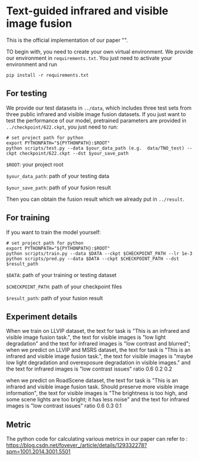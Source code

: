 # Text-guided infrared and visible image fusion

This is the official implementation of our paper "".

TO begin with, you need to create your own virtual environment. We provide our environment in `requirements.txt`. You just need to activate your environment and run
```shell
pip install -r requirements.txt
```

## For testing
We provide our test datasets in `../data`, which includes three test sets from three public infrared and visible image fusion datasets. If you just want to test the performance of our model,  pretrained parameters are provided in `../checkpoint/622.ckpt`, you just need to run:

```shell
# set project path for python
export PYTHONPATH="${PYTHONPATH}:$ROOT"
python scripts/test.py --data $your_data_path (e.g.  data/TNO_test) --ckpt checkpoint/622.ckpt --dst $your_save_path
```
`$ROOT`: your project root

`$your_data_path`: path of your testing data 

`$your_save_path`: path of your fusion result 

Then you can obtain the fusion result which we already put in `../result`. 

## For training
If you want to train the model yourself:

```shell
# set project path for python
export PYTHONPATH="${PYTHONPATH}:$ROOT"
python scripts/train.py --data $DATA --ckpt $CHECKPOINT_PATH --lr 1e-3
python scripts/pred.py --data $DATA --ckpt $CHECKPOINT_PATH --dst $result_path
```

`$DATA`: path of your training or testing dataset

`$CHECKPOINT_PATH`: path of your checkpoint files

`$result_path`: path of your fusion result

## Experiment details
When we train on LLVIP dataset, the text for task is "This is an infrared and visible image fusion task.", the text for visible images is "low light degradation" and the text for infrared images is "low contrast and blurred"; when we predict on LLVIP and MSRS dataset, the text for task is "This is an infrared and visible image fusion task.", the text for visible images is "maybe low light degradation and overexposure degradation in visible images." and the text for infrared images is "low contrast issues"  ratio 0.6 0.2 0.2

when we predict on RoadScene dataset, the text for task is "This is an infrared and visible image fusion task. Should preserve more visible image information", the text for visible images is "The brightness is too high, and some scene lights are too bright; it has less noise" and the text for infrared images is "low contrast issues"  ratio 0.6 0.3 0.1

## Metric
The python code for calculating various metrics in our paper can refer to :
https://blog.csdn.net/fovever_/article/details/129332278?spm=1001.2014.3001.5501

